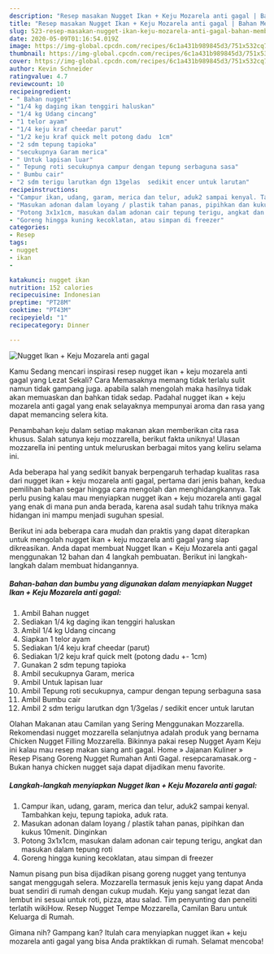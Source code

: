 ```yaml
---
description: "Resep masakan Nugget Ikan + Keju Mozarela anti gagal | Bahan Membuat Nugget Ikan + Keju Mozarela anti gagal Yang Bisa Manjain Lidah"
title: "Resep masakan Nugget Ikan + Keju Mozarela anti gagal | Bahan Membuat Nugget Ikan + Keju Mozarela anti gagal Yang Bisa Manjain Lidah"
slug: 523-resep-masakan-nugget-ikan-keju-mozarela-anti-gagal-bahan-membuat-nugget-ikan-keju-mozarela-anti-gagal-yang-bisa-manjain-lidah
date: 2020-05-09T01:16:54.019Z
image: https://img-global.cpcdn.com/recipes/6c1a431b989845d3/751x532cq70/nugget-ikan-keju-mozarela-anti-gagal-foto-resep-utama.jpg
thumbnail: https://img-global.cpcdn.com/recipes/6c1a431b989845d3/751x532cq70/nugget-ikan-keju-mozarela-anti-gagal-foto-resep-utama.jpg
cover: https://img-global.cpcdn.com/recipes/6c1a431b989845d3/751x532cq70/nugget-ikan-keju-mozarela-anti-gagal-foto-resep-utama.jpg
author: Kevin Schneider
ratingvalue: 4.7
reviewcount: 10
recipeingredient:
- " Bahan nugget"
- "1/4 kg daging ikan tenggiri haluskan"
- "1/4 kg Udang cincang"
- "1 telor ayam"
- "1/4 keju kraf cheedar parut"
- "1/2 keju kraf quick melt potong dadu  1cm"
- "2 sdm tepung tapioka"
- "secukupnya Garam merica"
- " Untuk lapisan luar"
- " Tepung roti secukupnya campur dengan tepung serbaguna sasa"
- " Bumbu cair"
- "2 sdm terigu larutkan dgn 13gelas  sedikit encer untuk larutan"
recipeinstructions:
- "Campur ikan, udang, garam, merica dan telur, aduk2 sampai kenyal. Tambahkan keju, tepung tapioka, aduk rata."
- "Masukan adonan dalam loyang / plastik tahan panas, pipihkan dan kukus 10menit. Dinginkan"
- "Potong 3x1x1cm, masukan dalam adonan cair tepung terigu, angkat dan masukan dalam tepung roti"
- "Goreng hingga kuning kecoklatan, atau simpan di freezer"
categories:
- Resep
tags:
- nugget
- ikan
- 

katakunci: nugget ikan  
nutrition: 152 calories
recipecuisine: Indonesian
preptime: "PT28M"
cooktime: "PT43M"
recipeyield: "1"
recipecategory: Dinner

---
```



![Nugget Ikan + Keju Mozarela anti gagal](https://img-global.cpcdn.com/recipes/6c1a431b989845d3/751x532cq70/nugget-ikan-keju-mozarela-anti-gagal-foto-resep-utama.jpg)

Kamu Sedang mencari inspirasi resep nugget ikan + keju mozarela anti gagal yang Lezat Sekali? Cara Memasaknya memang tidak terlalu sulit namun tidak gampang juga. apabila salah mengolah maka hasilnya tidak akan memuaskan dan bahkan tidak sedap. Padahal nugget ikan + keju mozarela anti gagal yang enak selayaknya mempunyai aroma dan rasa yang dapat memancing selera kita.

Penambahan keju dalam setiap makanan akan memberikan cita rasa khusus. Salah satunya keju mozzarella, berikut fakta uniknya! Ulasan mozzarella ini penting untuk meluruskan berbagai mitos yang keliru selama ini.

Ada beberapa hal yang sedikit banyak berpengaruh terhadap kualitas rasa dari nugget ikan + keju mozarela anti gagal, pertama dari jenis bahan, kedua pemilihan bahan segar hingga cara mengolah dan menghidangkannya. Tak perlu pusing kalau mau menyiapkan nugget ikan + keju mozarela anti gagal yang enak di mana pun anda berada, karena asal sudah tahu triknya maka hidangan ini mampu menjadi suguhan spesial.


Berikut ini ada beberapa cara mudah dan praktis yang dapat diterapkan untuk mengolah nugget ikan + keju mozarela anti gagal yang siap dikreasikan. Anda dapat membuat Nugget Ikan + Keju Mozarela anti gagal menggunakan 12 bahan dan 4 langkah pembuatan. Berikut ini langkah-langkah dalam membuat hidangannya.

<!--inarticleads1-->

##### Bahan-bahan dan bumbu yang digunakan dalam menyiapkan Nugget Ikan + Keju Mozarela anti gagal:

1. Ambil  Bahan nugget
1. Sediakan 1/4 kg daging ikan tenggiri haluskan
1. Ambil 1/4 kg Udang cincang
1. Siapkan 1 telor ayam
1. Sediakan 1/4 keju kraf cheedar (parut)
1. Sediakan 1/2 keju kraf quick melt (potong dadu +- 1cm)
1. Gunakan 2 sdm tepung tapioka
1. Ambil secukupnya Garam, merica
1. Ambil  Untuk lapisan luar
1. Ambil  Tepung roti secukupnya, campur dengan tepung serbaguna sasa
1. Ambil  Bumbu cair
1. Ambil 2 sdm terigu larutkan dgn 1/3gelas / sedikit encer untuk larutan


Olahan Makanan atau Camilan yang Sering Menggunakan Mozzarella. Rekomendasi nugget mozzarella selanjutnya adalah produk yang bernama Chicken Nugget Filling Mozzarella. Bikinnya pakai resep Nugget Ayam Keju ini kalau mau resep makan siang anti gagal. Home » Jajanan Kuliner » Resep Pisang Goreng Nugget Rumahan Anti Gagal. resepcaramasak.org - Bukan hanya chicken nugget saja dapat dijadikan menu favorite. 

<!--inarticleads2-->

##### Langkah-langkah menyiapkan Nugget Ikan + Keju Mozarela anti gagal:

1. Campur ikan, udang, garam, merica dan telur, aduk2 sampai kenyal. Tambahkan keju, tepung tapioka, aduk rata.
1. Masukan adonan dalam loyang / plastik tahan panas, pipihkan dan kukus 10menit. Dinginkan
1. Potong 3x1x1cm, masukan dalam adonan cair tepung terigu, angkat dan masukan dalam tepung roti
1. Goreng hingga kuning kecoklatan, atau simpan di freezer


Namun pisang pun bisa dijadikan pisang goreng nugget yang tentunya sangat menggugah selera. Mozzarella termasuk jenis keju yang dapat Anda buat sendiri di rumah dengan cukup mudah. Keju yang sangat lezat dan lembut ini sesuai untuk roti, pizza, atau salad. Tim penyunting dan peneliti terlatih wikiHow. Resep Nugget Tempe Mozzarella, Camilan Baru untuk Keluarga di Rumah. 

Gimana nih? Gampang kan? Itulah cara menyiapkan nugget ikan + keju mozarela anti gagal yang bisa Anda praktikkan di rumah. Selamat mencoba!
